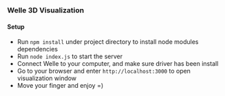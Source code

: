### Welle 3D Visualization

#### Setup

- Run `npm install` under project directory to install node modules dependencies
- Run `node index.js` to start the server
- Connect Welle to your computer, and make sure driver has been install
- Go to your browser and enter `http://localhost:3000` to open visualization window
- Move your finger and enjoy =)


